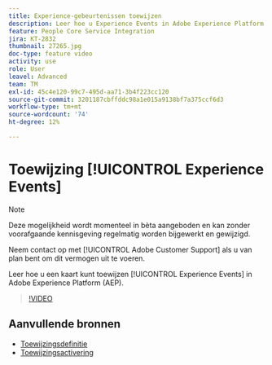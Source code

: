 ```yaml
---
title: Experience-gebeurtenissen toewijzen
description: Leer hoe u Experience Events in Adobe Experience Platform (AEP) in kaart brengt
feature: People Core Service Integration
jira: KT-2832
thumbnail: 27265.jpg
doc-type: feature video
activity: use
role: User
leavel: Advanced
team: TM
exl-id: 45c4e120-99c7-495d-aa71-3b4f223cc120
source-git-commit: 3201187cbffddc98a1e015a9138bf7a375ccf6d3
workflow-type: tm+mt
source-wordcount: '74'
ht-degree: 12%

---
```


# Toewijzing [!UICONTROL Experience Events]

>[!NOTE]
>
>Deze mogelijkheid wordt momenteel in bèta aangeboden en kan zonder voorafgaande kennisgeving regelmatig worden bijgewerkt en gewijzigd.
>
>Neem contact op met [!UICONTROL Adobe Customer Support] als u van plan bent om dit vermogen uit te voeren.

Leer hoe u een kaart kunt toewijzen [!UICONTROL Experience Events] in Adobe Experience Platform (AEP).

>[!VIDEO](https://video.tv.adobe.com/v/27265?quality=12&learn=on)

## Aanvullende bronnen

* [Toewijzingsdefinitie](https://experienceleague.adobe.com/docs/campaign-standard/using/integrating-with-adobe-cloud/adobe-experience-platform/data-connector/aep-mapping-definition.html)
* [Toewijzingsactivering](https://experienceleague.adobe.com/docs/campaign-standard/using/integrating-with-adobe-cloud/adobe-experience-platform/data-connector/aep-mapping-activation.html)
